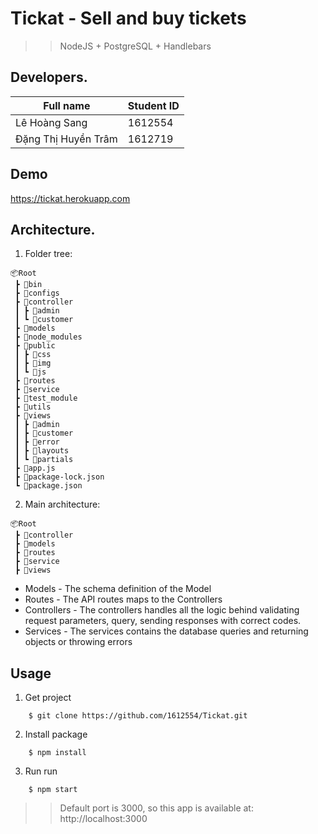 # Tickat - Sell and buy tickets
>> NodeJS + PostgreSQL + Handlebars
## Developers.
|Full name                       | Student ID    |
|--------------------------------|---------------|
|Lê Hoàng Sang                   |1612554        |
|Đặng Thị Huyền Trâm             |1612719        |

## Demo
https://tickat.herokuapp.com

## Architecture.
1. Folder tree:

```
📦Root
 ┣ 📂bin
 ┣ 📂configs
 ┣ 📂controller
 ┃ ┣ 📂admin
 ┃ ┗ 📂customer
 ┣ 📂models
 ┣ 📂node_modules
 ┣ 📂public
 ┃ ┣ 📂css
 ┃ ┣ 📂img
 ┃ ┗ 📂js
 ┣ 📂routes
 ┣ 📂service
 ┣ 📂test_module
 ┣ 📂utils
 ┣ 📂views
 ┃ ┣ 📂admin
 ┃ ┣ 📂customer
 ┃ ┣ 📂error
 ┃ ┣ 📂layouts
 ┃ ┗ 📂partials
 ┣ 📜app.js
 ┣ 📜package-lock.json
 ┗ 📜package.json

```

2. Main architecture:

```
📦Root
 ┣ 📂controller
 ┣ 📂models
 ┣ 📂routes
 ┣ 📂service
 ┣ 📂views

```
* Models - The schema definition of the Model
* Routes - The API routes maps to the Controllers
* Controllers - The controllers handles all the logic behind validating request parameters, query, sending responses with correct codes.
* Services - The services contains the database queries and returning objects or throwing errors

## Usage

1. Get project

```
    $ git clone https://github.com/1612554/Tickat.git
```

2. Install package
```
    $ npm install
```

3. Run run
```
    $ npm start
```
>> Default port is 3000, so this app is available at: http://localhost:3000
